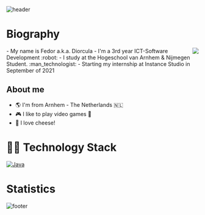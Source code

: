 ![header](https://capsule-render.vercel.app/api?type=waving&color=gradient&height=300&section=header&text=Welcome%20🖖!&fontSize=90)

# Biography
<img src="https://i.imgur.com/ZaGJ1hc.png" align="right">
- My name is Fedor a.k.a. Diorcula
- I'm a 3rd year ICT-Software Development :robot:
- I study at the Hogeschool van Arnhem & Nijmegen Student. :man_technologist:
- Starting my internship at Instance Studio in September of 2021

## About me 
- :earth_americas: I'm from Arnhem - The Netherlands 🇳🇱
- :video_game: I like to play video games :space_invader:
- :cheese: I love cheese!

# 👨‍💻 Technology Stack
[![Java](https://img.shields.io/badge/Java-orange?style=flat&logo=java&logoColor=white&link=https://github.com/hritik5102)](https://github.com/hritik5102) 

# Statistics


![footer](https://capsule-render.vercel.app/api?type=waving&color=gradient&height=150&section=footer)
